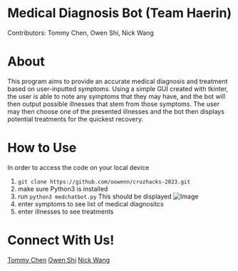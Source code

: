 # Medical Diagnosis Bot (Team Haerin)
Contributors: Tommy Chen, Owen Shi, Nick Wang

# About
This program aims to provide an accurate medical diagnosis and treatment based on user-inputted symptoms. Using a simple GUI created with tkinter, the user is able to note any symptoms that they may have, and the bot will then output possible illnesses that stem from those symptoms. The user may then choose one of the presented illnesses and the bot then displays potential treatments for the quickest recovery.

# How to Use
In order to access the code on your local device
1. `git clone https://github.com/oowenn/cruzhacks-2023.git`
2. make sure Python3 is installed
3. run `python3 medchatbot.py`
This should be displayed
![Image](https://cdn.7tv.app/emote/613937fcf7977b64f644c0d2/4x.webp)
4. enter symptoms to see list of medical diagnositcs
5. enter illnesses to see treatments


# Connect With Us!
[Tommy Chen](https://www.linkedin.com/in/tomchen175/)  [Owen Shi](https://www.linkedin.com/in/owen-shi-334253222/)  [Nick Wang](https://www.linkedin.com/in/nick-wang-b75066160/)


